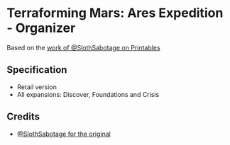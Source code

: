 # Terraforming Mars: Ares Expedition - Organizer
Based on the [work of @SlothSabotage on Printables](https://www.printables.com/model/599485-insert-organizer-for-terraforming-mars-ares-expedi)

## Specification
- Retail version
- All expansions: Discover, Foundations and Crisis

## Credits
- [@SlothSabotage for the original](https://www.printables.com/model/599485-insert-organizer-for-terraforming-mars-ares-expedi)